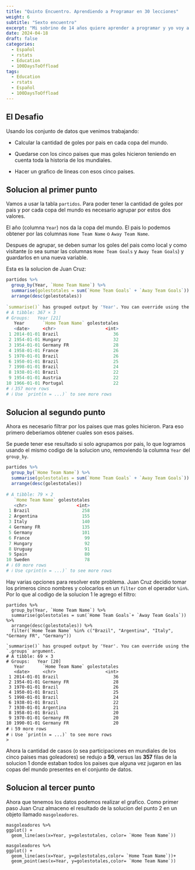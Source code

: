 ```yaml
---
title: "Quinto Encuentro. Aprendiendo a Programar en 30 lecciones"
weight: 6
subtitle: "Sexto encuentro"
excerpt: "Mi sobrino de 14 años quiere aprender a programar y yo voy a enseñarle. En esta clase Juan Cruz tuvo el desafio de generar el conjunto de datos necesario para hacer el grafico que le pedi.  La idea fue integrar en un ejercicio mas complejo diferentes conceptos que vimos en las clases 1 a 5."
date: 2024-04-18
draft: false
categories:
  - Español
  - rstats
  - Education
  - 100DaysToOffload
tags: 
  - Education
  - rstats
  - Español
  - 100DaysToOffload
---
```


## El Desafio


Usando los conjunto de datos que venimos trabajando:

* Calcular la cantidad de goles por pais en cada copa del mundo.

* Quedarse con los cinco paises que mas goles hicieron teniendo en cuenta toda la historia de los mundiales.

* Hacer un grafico de lineas con esos cinco paises. 


## Solucion al primer punto

Vamos a usar la tabla `partidos`. Para poder tener la cantidad de goles por pais y por cada copa del mundo es necesario agrupar por estos dos valores. 

El año (columna `Year`) nos da la copa del mundo.  El pais lo podemos obtener por las columnas `Home Team Name` o `Away Team Name`.

Despues de agrupar, se deben sumar los goles del pais como local y como visitante (o sea sumar las columnas `Home Team Goals` y `Away Team Goals`) y guardarlos en una nueva variable.

Esta es la solucion de Juan Cruz:

``` r 
partidos %>%
  group_by(Year, `Home Team Name`) %>%
  summarise(golestotales = sum(`Home Team Goals` + `Away Team Goals`)) %>%
  arrange(desc(golestotales)) 
  
`summarise()` has grouped output by 'Year'. You can override using the `.groups` argument.
# A tibble: 367 × 3
# Groups:   Year [21]
   Year       `Home Team Name` golestotales
   <date>     <chr>                   <int>
 1 2014-01-01 Brazil                     36
 2 1954-01-01 Hungary                    32
 3 1954-01-01 Germany FR                 28
 4 1958-01-01 France                     26
 5 1970-01-01 Brazil                     26
 6 1950-01-01 Brazil                     25
 7 1998-01-01 Brazil                     24
 8 1938-01-01 Brazil                     22
 9 1954-01-01 Austria                    22
10 1966-01-01 Portugal                   22
# ℹ 357 more rows
# ℹ Use `print(n = ...)` to see more rows  
```


## Solucion al segundo punto

Ahora es necesario filtrar por los paises que mas goles hicieron.  Para eso primero deberiamos obtener cuales son esos paises. 

Se puede tener ese resultado si solo agrupamos por pais, lo que logramos usando el mismo codigo de la solucion uno, removiendo la columna `Year` del `group_by`. 

``` r 
partidos %>%
  group_by(`Home Team Name`) %>%
  summarise(golestotales = sum(`Home Team Goals` + `Away Team Goals`)) %>%
  arrange(desc(golestotales)) 
  
# A tibble: 79 × 2
   `Home Team Name` golestotales
   <chr>                   <int>
 1 Brazil                    258
 2 Argentina                 155
 3 Italy                     140
 4 Germany FR                135
 5 Germany                   101
 6 France                     99
 7 Hungary                    92
 8 Uruguay                    91
 9 Spain                      80
10 Sweden                     78
# ℹ 69 more rows
# ℹ Use cprint(n = ...)` to see more rows
```

Hay varias opciones para resolver este problema.  Juan Cruz decidio tomar los primeros cinco nombres y colocarlos en un `filter` con el operador `%in%`.  Por lo que al codigo de la solucion 1 le agrego el filtro: 

```{r}
partidos %>%
  group_by(Year, `Home Team Name`) %>%
  summarise(golestotales = sum(`Home Team Goals`+ `Away Team Goals`)) %>%
  arrange(desc(golestotales)) %>% 
  filter(`Home Team Name` %in% c("Brazil", "Argentina", "Italy", "Germany FR", "Germany"))

`summarise()` has grouped output by 'Year'. You can override using the `.groups` argument.
# A tibble: 69 × 3
# Groups:   Year [20]
   Year       `Home Team Name` golestotales
   <date>     <chr>                   <int>
 1 2014-01-01 Brazil                     36
 2 1954-01-01 Germany FR                 28
 3 1970-01-01 Brazil                     26
 4 1950-01-01 Brazil                     25
 5 1998-01-01 Brazil                     24
 6 1938-01-01 Brazil                     22
 7 1930-01-01 Argentina                  21
 8 1958-01-01 Brazil                     20
 9 1970-01-01 Germany FR                 20
10 1990-01-01 Germany FR                 20
# ℹ 59 more rows
# ℹ Use `print(n = ...)` to see more rows
> 

```

Ahora la cantidad de casos (o sea participaciones en mundiales de los cinco paises mas goleadores) se redujo a **59**, versus las **357** filas de la solucion 1 donde estaban todos los paises que alguna vez jugaron en las copas del mundo presentes en el conjunto de datos.


## Solucion al tercer punto

Ahora que tenemos los datos podemos realizar el grafico.  Como primer paso Juan Cruz almaceno el resultado de la solucion del punto 2 en un objeto llamado `masgoleadores`.



```{r}
masgoleadores %>%
ggplot() +
  geom_line(aes(x=Year, y=golestotales, color= `Home Team Name`))

```


```{r}
masgoleadores %>%
ggplot() +
  geom_line(aes(x=Year, y=golestotales,color= `Home Team Name`))+
  geom_point(aes(x=Year, y=golestotales,color= `Home Team Name`))






```